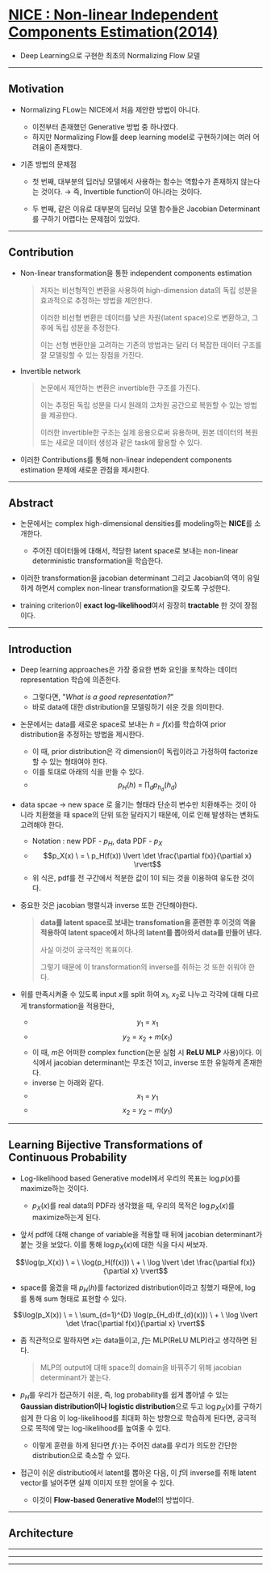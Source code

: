 # [NICE : Non-linear Independent Components Estimation(2014)](https://arxiv.org/pdf/1410.8516.pdf)       

+ Deep Learning으로 구현한 최초의 Normalizing Flow 모델
----------------------------------------------------------------------------------------------------        

## Motivation     

+ Normalizing FLow는 NICE에서 처음 제안한 방법이 아니다.    
  - 이전부터 존재했던 Generative 방법 중 하나였다.     
  - 하지만 Normalizing Flow를 deep learning model로 구현하기에는 여러 어려움이 존재했다.   

+ 기존 방법의 문제점    
  - 첫 번째, 대부분의 딥러닝 모델에서 사용하는 함수는 역함수가 존재하지 않는다는 것이다. $\rightarrow$ 즉, Invertible function이 아니라는 것이다.       
  
  - 두 번째, 같은 이유로 대부분의 딥러닝 모델 함수들은 Jacobian Determinant를 구하기 어렵다는 문제점이 있었다.    

----------------------------------------------------------------------------------------------------        

## Contribution    

+ Non-linear transformation을 통한 independent components estimation    
  > 저자는 비선형적인 변환을 사용하여 high-dimension data의 독립 성분을 효과적으로 추정하는 방법을 제안한다.     
  >            
  > 이러한 비선형 변환은 데이터를 낮은 차원(latent space)으로 변환하고, 그 후에 독립 성분을 추정한다.     
  >            
  > 이는 선형 변환만을 고려하는 기존의 방법과는 달리 더 복잡한 데이터 구조를 잘 모델링할 수 있는 장점을 가진다.    

+ Invertible network      
  > 논문에서 제안하는 변환은 invertible한 구조를 가진다.    
  >            
  > 이는 추정된 독립 성분을 다시 원래의 고차원 공간으로 복원할 수 있는 방법을 제공한다.   
  >            
  > 이러한 invertible한 구조는 실제 응용으로써 유용하며, 원본 데이터의 복원 또는 새로운 데이터 생성과 같은 task에 활용할 수 있다.    

+ 이러한 Contributions를 통해 non-linear independent components estimation 문제에 새로운 관점을 제시한다.    

----------------------------------------------------------------------------------------------------        

## Abstract    

+ 논문에서는 complex high-dimensional densities를 modeling하는 **NICE**를 소개한다.   
  - 주어진 데이터들에 대해서, 적당한 latent space로 보내는 non-linear deterministic transformation을 학습한다.   

+ 이러한 transformation을 jacobian determinant 그리고 Jacobian의 역이 유일하게 하면서 complex non-linear transformation을 갖도록 구성한다.    

+ training criterion이 **exact log-likelihood**여서 굉장히 **tractable** 한 것이 장점이다.  

----------------------------------------------------------------------------------------------------        

## Introduction

+ Deep learning approaches은 가장 중요한 변화 요인을 포착하는 데이터 representation 학습에 의존한다.   
  - 그렇다면, "*What is a good representation?*"       
  - 바로 data에 대한 distribution을 모델링하기 쉬운 것을 의미한다.   

+ 논문에서는 data를 새로운 space로 보내는 $h \ = \ f(x)$를 학습하여 prior distribution을 추정하는 방법을 제시한다.     
  - 이 때, prior distribution은 각 dimension이 독립이라고 가정하여 factorize 할 수 있는 형태여야 한다.   
  - 이를 토대로 아래의 식을 만들 수 있다.   
  - $$p_H(h) \ = \ \prod_{d} p_{h_{d}}(h_d)$$    

+ data spcae $\rightarrow$ new space 로 옮기는 형태라 단순히 변수만 치환해주는 것이 아니라 치환했을 때 space의 단위 또한 달라지기 때문에, 이로 인해 발생하는 변화도 고려해야 한다.    
  - Notation : new PDF - $p_H$, data PDF - $p_X$    
  - $$p_X(x) \ = \ p_H(f(x)) \lvert \det \frac{\partial f(x)}{\partial x} \rvert$$    
  - 위 식은, pdf를 전 구간에서 적분한 값이 1이 되는 것을 이용하여 유도한 것이다.   

+ 중요한 것은 jacobian 행렬식과 inverse 또한 간단해야한다.     
  > **data를 latent space로 보내는 transfomation을 훈련한 후 이것의 역을 적용하여 latent space에서 하나의 latent를 뽑아와서 data를 만들어 낸다.**    
  >       
  > 사실 이것이 궁극적인 목표이다.     
  >       
  > 그렇기 때문에 이 transformation의 inverse를 취하는 것 또한 쉬워야 한다.    

+ 위를 만족시켜줄 수 있도록 input $x$를 split 하여 $x_1$, $x_2$로 나누고 각각에 대해 다르게 transformation을 적용한다,   
  - $$y_1 \ = \ x_1$$      
  - $$y_2 \ = \ x_2 \ + \ m(x_1)$$   
  - 이 때, $m$은 어떠한 complex function(논문 실험 시 **ReLU MLP** 사용)이다. 이 식에서 jacobian determinant는 무조건 1이고, inverse 또한 유일하게 존재한다.   
  - inverse 는 아래와 같다.    
  - $$x_1 \ = \ y_1$$      
  - $$x_2 \ = \ y_2 \ - \ m(y_1)$$   

----------------------------------------------------------------------------------------------------        

## Learning Bijective Transformations of Continuous Probability    

+ Log-likelihood based Generative model에서 우리의 목표는 $\log p(x)$를 maximize하는 것이다.   
  - $p_X(x)$를 real data의 PDF라 생각했을 때, 우리의 목적은 $\log p_X(x)$를 maximize하는게 된다.    

+ 앞서 pdf에 대해 change of variable을 적용할 때 뒤에 jacobian determinant가 붙는 것을 보았다. 이를 통해 $\log p_X(x)$에 대한 식을 다시 써보자.    

$$\log(p_X(x)) \ = \ \log(p_H(f(x))) \ + \ \log \lvert \det \frac{\partial f(x)}{\partial x} \rvert$$   

+ space를 옮겼을 때 $p_H(h)$를 factorized distribution이라고 칭했기 때문에, $\log$를 통해 sum 형태로 표현할 수 있다.   

$$\log(p_X(x)) \ = \ \sum_{d=1}^{D} \log(p_{H_d}(f_{d}(x))) \ + \ \log \lvert \det \frac{\partial f(x)}{\partial x} \rvert$$    

+ 좀 직관적으로 말하자면 $x$는 data들이고, $f$는 MLP(ReLU MLP)라고 생각하면 된다.    
  > MLP의 output에 대해 space의 domain을 바꿔주기 위해 jacobian determinant가 붙는다.    

+ $p_H$를 우리가 접근하기 쉬운, 즉, log probability를 쉽게 뽑아낼 수 있는 **Gaussian distribution이나 logistic distribution**으로 두고 $\log p_X(x)$를 구하기 쉽게 한 다음 이 log-likelihood를 최대화 하는 방향으로 학습하게 된다면, 궁극적으로 목적에 맞는 log-likelihood를 높여줄 수 있다.     
  - 이렇게 훈련을 하게 된다면 $f(\cdot)$는 주어진 data를 우리가 의도한 간단한 distribution으로 축소할 수 있다.   

+ 접근이 쉬운 distributio에서 latent를 뽑아온 다음, 이 $f$의 inverse를 취해 latent vector를 널어주면 실제 이미지 또한 얻어올 수 있다.   
  - 이것이 **Flow-based Generative Model**의 방법이다.    

----------------------------------------------------------------------------------------------------         

## Architecture    



----------------------------------------------------------------------------------------------------       

----------------------------------------------------------------------------------------------------       

----------------------------------------------------------------------------------------------------        
